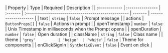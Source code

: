 | Property      | Type             | Required | Description                                          |
| :------------ | :--------------- | :------- | :--------------------------------------------------- | ------- | -------------------- |
| text          | `string`         | `false`  | Prompt message                                       |
| actions       | `ButtonProps[]`  | `false`  | Actions in prompt                                    |
| openTimestamp | `number`         | `false`  | Unix Timestamp in milliseconds when the Prompt opens |
| openDuration  | `number`         | `false`  | Open duration                                        |
| className     | `string`         | `false`  | Class name                                           |
| theme         | `'grey'          | 'beige'  | 'white'`                                             | `false` | Theme for components |
| onClickSignIn | `SyntheticEvent` | `false`  | Event on click                                       |
